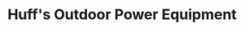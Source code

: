 ---
title: "Huff's Outdoor Power Equipment"
url: /pelzer/huffs-outdoor-power-equipment/
shop: Baumarkt
---